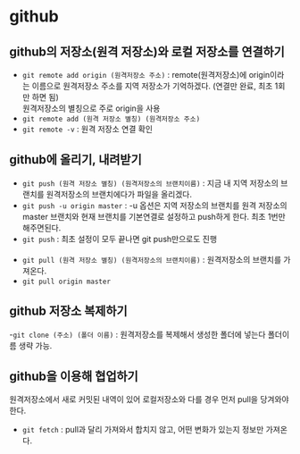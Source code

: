 # github

## github의 저장소(원격 저장소)와 로컬 저장소를 연결하기

- `git remote add origin (원격저장소 주소)` : remote(원격저장소)에 origin이라는 이름으로 원격저장소 주소를 지역 저장소가 기억하겠다. (연결만 완료, 최초 1회만 하면 됨)  
  원격저장소의 별칭으로 주로 origin을 사용
- `git remote add (원격 저장소 별칭) (원격저장소 주소)`
- `git remote -v` : 원격 저장소 연결 확인

## github에 올리기, 내려받기

- `git push (원격 저장소 별칭) (원격저장소의 브랜치이름)` : 지금 내 지역 저장소의 브랜치를 원격저장소의 브랜치에다가 파일을 올리겠다.
- `git push -u origin master` : -u 옵션은 지역 저장소의 브랜치를 원격 저장소의 master 브랜치와 현재 브랜치를 기본연결로 설정하고 push하게 한다. 최초 1번만 해주면된다.
- `git push` : 최초 설정이 모두 끝나면 git push만으로도 진행
  <br><br>
- `git pull (원격 저장소 별칭) (원격저장소의 브랜치이름)` : 원격저장소의 브랜치를 가져온다.
- `git pull origin master`

## github 저장소 복제하기

-`git clone (주소) (폴더 이름)` : 원격저장소를 복제해서 생성한 폴더에 넣는다 폴더이름 생략 가능.

## github을 이용해 협업하기

원격저장소에서 새로 커밋된 내역이 있어 로컬저장소와 다를 경우 먼저 pull을 당겨와야한다.

- `git fetch` : pull과 달리 가져와서 합치지 않고, 어떤 변화가 있는지 정보만 가져온다.

